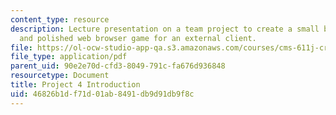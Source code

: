 ```yaml
---
content_type: resource
description: Lecture presentation on a team project to create a small but fully functional
  and polished web browser game for an external client.
file: https://ol-ocw-studio-app-qa.s3.amazonaws.com/courses/cms-611j-creating-video-games-fall-2014/46826b1df71d01ab8491db9d91db9f8c_MITCMS_611JF14_ProjctIntro.pdf
file_type: application/pdf
parent_uid: 90e2e70d-cfd3-8049-791c-fa676d936848
resourcetype: Document
title: Project 4 Introduction
uid: 46826b1d-f71d-01ab-8491-db9d91db9f8c
---
```

